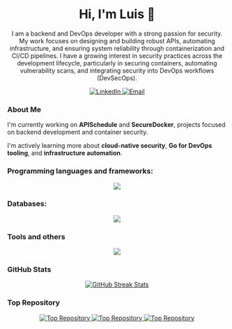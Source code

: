 <h1 align="center">Hi, I'm Luis 👋</h1>

<p align="center">
I am a backend and DevOps developer with a strong passion for security.  
My work focuses on designing and building robust APIs, automating infrastructure, and ensuring system reliability through containerization and CI/CD pipelines.  
I have a growing interest in security practices across the development lifecycle, particularly in securing containers, automating vulnerability scans, and integrating security into DevOps workflows (DevSecOps).
</p>

<p align="center">
<a href="https://www.linkedin.com/in/luis-molina-454a02214" target="_blank">
<img src="https://img.shields.io/badge/LinkedIn-%230077B5.svg?&style=for-the-badge&logo=linkedin&logoColor=white" alt="LinkedIn">
<a href="mailto:luismolina.dev@gmail.com">
<img src="https://img.shields.io/badge/Email-D14836?style=for-the-badge&logo=gmail&logoColor=white" alt="Email">
</a>

</p>

###  About Me

 I'm currently working on **APISchedule** and **SecureDocker**, projects focused on backend development and container security.

 I'm actively learning more about **cloud-native security**, **Go for DevOps tooling**, and **infrastructure automation**.

### Programming languages and frameworks:
<p align="center">
<a href="https://skillicons.dev">
<img src="https://skillicons.dev/icons?i=cpp,py,java,fastapi,spring" />
</a>
</p>

### Databases:

<p align="center">
<a href="https://skillicons.dev">
<img src="https://skillicons.dev/icons?i=postgres,mysql,redis" />
</a>
</p>

### Tools and others
<p align="center">
<a href="https://skillicons.dev">
<img src="https://skillicons.dev/icons?i=git,github,docker,linux,windows" />
</a>
</p>

### GitHub Stats

<p align="center">
  <a href="http://www.github.com/22-luis">
    <img src="https://github-readme-streak-stats.herokuapp.com/?user=22-luis&stroke=ffffff&background=22272e&ring=3382ed&fire=3382ed&currStreakNum=ffffff&currStreakLabel=3382ed&sideNums=ffffff&sideLabels=ffffff&dates=ffffff&hide_border=true" alt="GitHub Streak Stats" />
  </a>
</p>

### Top Repository

<p align="center">
  <a href="https://github.com/22-luis/RawsourceApi">
    <img src="https://github-readme-stats.vercel.app/api/pin/?username=22-luis&repo=RawsourceApi&title_color=3382ed&text_color=ffffff&icon_color=3382ed&bg_color=22272e&hide_border=true&locale=en" alt="Top Repository" />
  </a>
 <a href="https://github.com/22-luis/JWT">
    <img src="https://github-readme-stats.vercel.app/api/pin/?username=22-luis&repo=JWT&title_color=3382ed&text_color=ffffff&icon_color=3382ed&bg_color=22272e&hide_border=true&locale=en" alt="Top Repository" />
  </a>
 <a href="https://github.com/22-luis/ApiSchedule">
    <img src="https://github-readme-stats.vercel.app/api/pin/?username=22-luis&repo=ApiSchedule&title_color=3382ed&text_color=ffffff&icon_color=3382ed&bg_color=22272e&hide_border=true&locale=en" alt="Top Repository" />
  </a>
</p>
